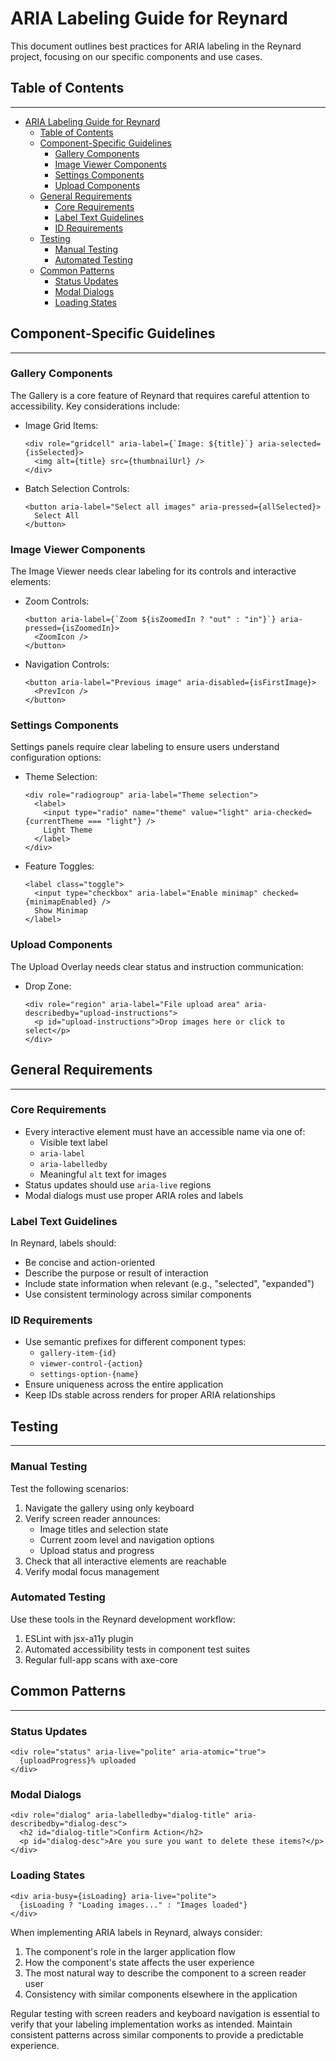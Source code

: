 # ARIA Labeling Guide for Reynard

This document outlines best practices for ARIA labeling in the Reynard project,
focusing on our specific components and use cases.

## Table of Contents

---

- [ARIA Labeling Guide for Reynard](#aria-labeling-guide-for-reynard)
  - [Table of Contents](#table-of-contents)
  - [Component-Specific Guidelines](#component-specific-guidelines)
    - [Gallery Components](#gallery-components)
    - [Image Viewer Components](#image-viewer-components)
    - [Settings Components](#settings-components)
    - [Upload Components](#upload-components)
  - [General Requirements](#general-requirements)
    - [Core Requirements](#core-requirements)
    - [Label Text Guidelines](#label-text-guidelines)
    - [ID Requirements](#id-requirements)
  - [Testing](#testing)
    - [Manual Testing](#manual-testing)
    - [Automated Testing](#automated-testing)
  - [Common Patterns](#common-patterns)
    - [Status Updates](#status-updates)
    - [Modal Dialogs](#modal-dialogs)
    - [Loading States](#loading-states)

## Component-Specific Guidelines

---

### Gallery Components

The Gallery is a core feature of Reynard that requires careful attention to accessibility. Key considerations include:

- Image Grid Items:

  ```tsx
  <div role="gridcell" aria-label={`Image: ${title}`} aria-selected={isSelected}>
    <img alt={title} src={thumbnailUrl} />
  </div>
  ```

- Batch Selection Controls:

  ```tsx
  <button aria-label="Select all images" aria-pressed={allSelected}>
    Select All
  </button>
  ```

### Image Viewer Components

The Image Viewer needs clear labeling for its controls and interactive elements:

- Zoom Controls:

  ```tsx
  <button aria-label={`Zoom ${isZoomedIn ? "out" : "in"}`} aria-pressed={isZoomedIn}>
    <ZoomIcon />
  </button>
  ```

- Navigation Controls:

  ```tsx
  <button aria-label="Previous image" aria-disabled={isFirstImage}>
    <PrevIcon />
  </button>
  ```

### Settings Components

Settings panels require clear labeling to ensure users understand configuration options:

- Theme Selection:

  ```tsx
  <div role="radiogroup" aria-label="Theme selection">
    <label>
      <input type="radio" name="theme" value="light" aria-checked={currentTheme === "light"} />
      Light Theme
    </label>
  </div>
  ```

- Feature Toggles:

  ```tsx
  <label class="toggle">
    <input type="checkbox" aria-label="Enable minimap" checked={minimapEnabled} />
    Show Minimap
  </label>
  ```

### Upload Components

The Upload Overlay needs clear status and instruction communication:

- Drop Zone:

  ```tsx
  <div role="region" aria-label="File upload area" aria-describedby="upload-instructions">
    <p id="upload-instructions">Drop images here or click to select</p>
  </div>
  ```

## General Requirements

---

### Core Requirements

- Every interactive element must have an accessible name via one of:
  - Visible text label
  - `aria-label`
  - `aria-labelledby`
  - Meaningful `alt` text for images
- Status updates should use `aria-live` regions
- Modal dialogs must use proper ARIA roles and labels

### Label Text Guidelines

In Reynard, labels should:

- Be concise and action-oriented
- Describe the purpose or result of interaction
- Include state information when relevant (e.g., "selected", "expanded")
- Use consistent terminology across similar components

### ID Requirements

- Use semantic prefixes for different component types:
  - `gallery-item-{id}`
  - `viewer-control-{action}`
  - `settings-option-{name}`
- Ensure uniqueness across the entire application
- Keep IDs stable across renders for proper ARIA relationships

## Testing

---

### Manual Testing

Test the following scenarios:

1. Navigate the gallery using only keyboard
2. Verify screen reader announces:
   - Image titles and selection state
   - Current zoom level and navigation options
   - Upload status and progress
3. Check that all interactive elements are reachable
4. Verify modal focus management

### Automated Testing

Use these tools in the Reynard development workflow:

1. ESLint with jsx-a11y plugin
2. Automated accessibility tests in component test suites
3. Regular full-app scans with axe-core

## Common Patterns

---

### Status Updates

```tsx
<div role="status" aria-live="polite" aria-atomic="true">
  {uploadProgress}% uploaded
</div>
```

### Modal Dialogs

```tsx
<div role="dialog" aria-labelledby="dialog-title" aria-describedby="dialog-desc">
  <h2 id="dialog-title">Confirm Action</h2>
  <p id="dialog-desc">Are you sure you want to delete these items?</p>
</div>
```

### Loading States

```tsx
<div aria-busy={isLoading} aria-live="polite">
  {isLoading ? "Loading images..." : "Images loaded"}
</div>
```

When implementing ARIA labels in Reynard, always consider:

1. The component's role in the larger application flow
2. How the component's state affects the user experience
3. The most natural way to describe the component to a screen reader user
4. Consistency with similar components elsewhere in the application

Regular testing with screen readers and
keyboard navigation is essential to verify that
your labeling implementation works as intended. Maintain consistent patterns across similar components to
provide a predictable experience.
